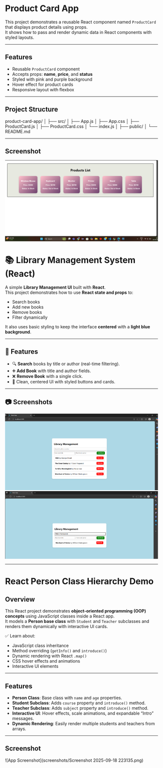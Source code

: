 # Product Card App

This project demonstrates a reusable React component named `ProductCard` that displays product details using props.  
It shows how to pass and render dynamic data in React components with styled layouts.

---

## Features
- Reusable `ProductCard` component
- Accepts props: **name**, **price**, and **status**
- Styled with pink and purple background
- Hover effect for product cards
- Responsive layout with flexbox

---

## Project Structure
product-card-app/
│
├── src/
│   ├── App.js
│   ├── App.css
│   ├── ProductCard.js
│   ├── ProductCard.css
│   └── index.js
│
├── public/
│
└── README.md

-----
## Screenshot

![Product Card Screenshot](./Screenshot%202025-09-18%20155940.png)


# 📚 Library Management System (React)

A simple **Library Management UI** built with **React**.  
This project demonstrates how to use **React state and props** to:

- Search books
- Add new books
- Remove books
- Filter dynamically

It also uses basic styling to keep the interface **centered** with a **light blue background**.

---

## 🚀 Features

- 🔍 **Search** books by title or author (real-time filtering).
- ➕ **Add Book** with title and author fields.
- ❌ **Remove Book** with a single click.
- 🎨 Clean, centered UI with styled buttons and cards.

---

## 📷 Screenshots

![Screenshot 1](./Screenshot%202025-09-18%20221357.png)
![Screenshot 2](./Screenshot%202025-09-18%20221413.png)

---

# React Person Class Hierarchy Demo

## Overview
This React project demonstrates **object-oriented programming (OOP) concepts** using JavaScript classes inside a React app.  
It models a **Person base class** with `Student` and `Teacher` subclasses and renders them dynamically with interactive UI cards.  

✅ Learn about:
- JavaScript class inheritance
- Method overriding (`getInfo()` and `introduce()`)
- Dynamic rendering with React `.map()`
- CSS hover effects and animations
- Interactive UI elements

---

## Features
- **Person Class**: Base class with `name` and `age` properties.  
- **Student Subclass**: Adds `course` property and `introduce()` method.  
- **Teacher Subclass**: Adds `subject` property and `introduce()` method.  
- **Interactive UI**: Hover effects, scale animations, and expandable “Intro” messages.  
- **Dynamic Rendering**: Easily render multiple students and teachers from arrays.  

---

## Screenshot

![App Screenshot](screenshots/Screenshot 2025-09-18 223135.png)



